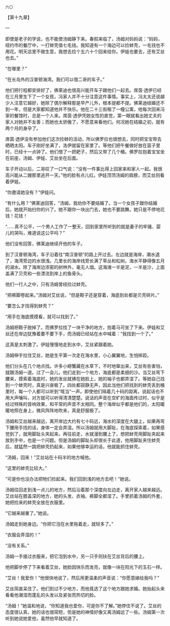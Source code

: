     六〇 

   【第十九章】

   一

   即使是老子的学说，也不能使汤姆静下来。春假来临了，汤姆对妈妈说：“妈妈，纽约市的餐厅中，一打蚌壳值七毛钱。我知道有一个海边可以捡蚌壳，一毛钱也不用花。明天店里不做生意，我想去捡个五六十个回来给你。伊娃也要去，还有艾丝也去。”

   “在哪里？”

   “在长岛外的汉普顿海湾。我们可以借二哥的车子。”

   他们把行程都安排好了，佛莱迪也很高兴能开车子跟他们一起去。席茵·透伊已经在三月里生下了一个女孩，冯家人并不十分注意这件事情。事实上，冯太太还说越少人注意它越好，她除了偶尔解释那是早产儿外，根本提都不提。佛莱迪结婚还不到一年，但是大家都知道他并不快乐。他在二十三街租了一幢公寓，他每次回来冯家的餐馆时，总是一个人来。席茵·透伊凭她女性的直觉，第一眼就看出她丈夫的家人对她并不友善；而她也太骄傲了，不愿意来看他们。何况她在结婚之初，就有两个月的身孕了。

   席茵·透伊没有参加他们这次捡蚌的活动，所以佛罗拉也很想去，同时把宝宝带去晒晒太阳。车子刚好坐满了，洛伊就留在家里了。等他们把午餐做好放在篮子里时，已经十一点钟了。他们借了一把耙子，然后又带了几个桶。佛罗拉抱着宝宝坐在前座，汤姆、伊娃、艾丝坐在后面。

   车子开动以后，二哥叹了一口气说：“没有一件事比得上回家来和家人一起。我很高兴能从二嫂那里逃开一天。”他的脸有点儿红。伊娃顶顶汤姆的肩膀，而艾丝则看着伊娃。

   “你邀请她没有？”伊娃问。

   “有什么用？”佛莱迪回答，“汤姆，我劝你不要结婚了。当一个女孩子跟你结婚后，她就开始扫你的兴了。她不跟你一块出门去，她也不要跳舞。她只是不停地花钱！花钱！

   “……真不公平，一个男人工作了一整天，回到家里所听到的就是妻子的牢骚、婴儿的哭叫，难道说这公平吗？”

   他们没有回答，佛莱迪继续开他的车子。

   到了汉普顿海湾，车子沿着往“南汉普顿”的路上开过去。左边就是海岸，潮水退了，海湾旁边的水很浅。几里长的海岸线旁长满了草丛和松树。海水平静得像五月的湖水。除了海岸边浓密的树林外，毫无人烟。这海滩一半是泥，一半是沙，上面盖满了贝壳和一些漂流到岸上的鱼骨头。

   他们一行人之中，只有汤姆曾经捡过蚌壳。

   “把裤脚卷起来。”汤姆对艾丝说，“但是鞋子还是穿着，海底到处都是贝壳碎片。”

   “要怎么才找得到蚌壳？”

   “用手在海底摸摸看，就可以找到了。”

   汤姆把鞋子脱掉了。而佛罗拉找了一块干净的地方，抱着马可坐了下来。伊娃和艾丝还在岸边犹豫着要不要下手，而汤姆已经站在水中喊着：“我找到一个了。”

   这真是太刺激了。伊娃慢慢地走到水中，艾丝紧跟着她。

   汤姆伸手拉住艾丝，她是生平第一次走在海水里，小心翼翼地，生怕摔跤。

   他们分头在几个地点找。许多小螃蟹藏在水草下，不时地窜出来，艾丝有些害怕，就跟汤姆一道。过了一会儿，他们走到一个地方，海底都是柔细的沙。当艾丝弯下腰来，摸索着海底时，她的发丝就拂在她脸上，她的袖子也都弄湿了。等她自己找到一个蚌壳时，真是兴奋极了。四处都寂静无声，因此当他们把找到的蚌壳丢到桶里时，每一个人都可以听到“哐当”一声。即使他们隔着几十码的距离，说起话也不用大声嚷叫，对方就可以听得清清楚楚。说话的声音在空旷的海面传过时，似乎是经过特殊的音响效果，和平常的声音不太相同。整个海岸似乎都是他们的，太阳暖暖地照在身上，微风阵阵地吹来，真是舒服极了。

   汤姆和艾丝越来越远，离开岸边大约有七十码远，海水的深度在大腿上，如果再弯下腰用手找的话，身体一定会弄湿。所以汤姆就用大脚趾，在海底探索着，如果感觉到了，就用脚趾头夹起来。再往前走，水就漫到腰上了，想把蚌壳用脚趾夹起来放到手中，也是一个问题。但是汤姆的脚趾头却很长于此道，他用脚趾夹住蚌壳后，就猛然一跳把蚌壳扔起来，如果他够幸运的话，他就能抓住蚌壳。

   “汤姆，回来！”艾丝站在十码半的地方喊他。

   “这里的蚌壳比较大。”

   “可是你也没办法把牠们捡起来。我们回到浅的地方去吧！”她说。

   汤姆往回走到浅一点儿的地方，然后沿着那个深度向左边走，离开家人越来越远。艾丝站在膝盖深的地方，她的头发、衣袖、裤脚全都湿了。手里抓着汤姆的外套，她把捡来的蚌壳全放在衣服里。

   “它越来越重了。”她说。

   汤姆走到她身边。“你把它泡在水里拖着走，就轻多了。”

   “衣服会弄湿的！”

   “没有关系。”

   汤姆一手接过衣服来，把它泡到水中，另一只手则扶在艾丝背后的腰上。

   他把脚步停了下来看着艾丝，她脸因快乐而发亮，就像一块在阳光下的玉石一样。

   “艾丝！我爱你！”他很快地说了，然后用更温柔的声音说：“你愿意嫁给我吗？”

   艾丝简直呆住了。他们到过不少地方，而他竟选了这个地方跟她求婚。她抬起头来看看他潮湿而蓬乱的头发以及紧张而热切的脸。

   “汤姆！”她温和地说，“你知道我也爱你，可是你不了解。”她停住不说了。艾丝的态度很认真，她的话也很简短，但是她的神情好像又离汤姆远了一些。汤姆第一次听到她说她爱他，虽然他早就知道了。


